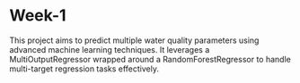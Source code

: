 # Week-1
This project aims to predict multiple water quality parameters using advanced machine learning techniques. It leverages a MultiOutputRegressor wrapped around a RandomForestRegressor to handle multi-target regression tasks effectively.
